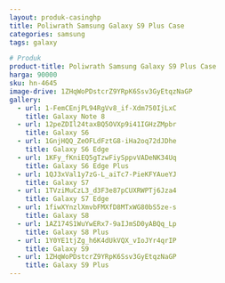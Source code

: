 ```yaml
---
layout: produk-casinghp
title: Poliwrath Samsung Galaxy S9 Plus Case
categories: samsung
tags: galaxy

# Produk
product-title: Poliwrath Samsung Galaxy S9 Plus Case
harga: 90000
sku: hn-4645
image-drive: 1ZHqWoPDstcrZ9YRpK6Ssv3GyEtqzNaGP
gallery:
  - url: 1-FemCEnjPL94RgVv8_if-Xdm750IjLxC
    title: Galaxy Note 8
  - url: 12peZDIl24taxBQ5OVXp9i41IGHzZMpbr
    title: Galaxy S6
  - url: 1GnjHQQ_ZeOFLdFztG8-iHa2oq72dJDhe
    title: Galaxy S6 Edge
  - url: 1KFy_fKniEQ5gTzwFiySppvVADeNK34Uq
    title: Galaxy S6 Edge Plus
  - url: 1QJ3xVal1y7zG-L_aiTc7-PieKFYAueYJ
    title: Galaxy S7
  - url: 1TVziMuCzL3_d3F3e87pCUXRWPTj6Jza4
    title: Galaxy S7 Edge
  - url: 1fiwXYnzlXmvbFMXfD8MTxWG80bS5ze-s
    title: Galaxy S8
  - url: 1AZ174S1WuYwERx7-9aIJmSD0yABQq_Lp
    title: Galaxy S8 Plus
  - url: 1Y0YE1tjZg_h6K4dUkVQX_vIoJYr4qrIP
    title: Galaxy S9
  - url: 1ZHqWoPDstcrZ9YRpK6Ssv3GyEtqzNaGP
    title: Galaxy S9 Plus
---
```

